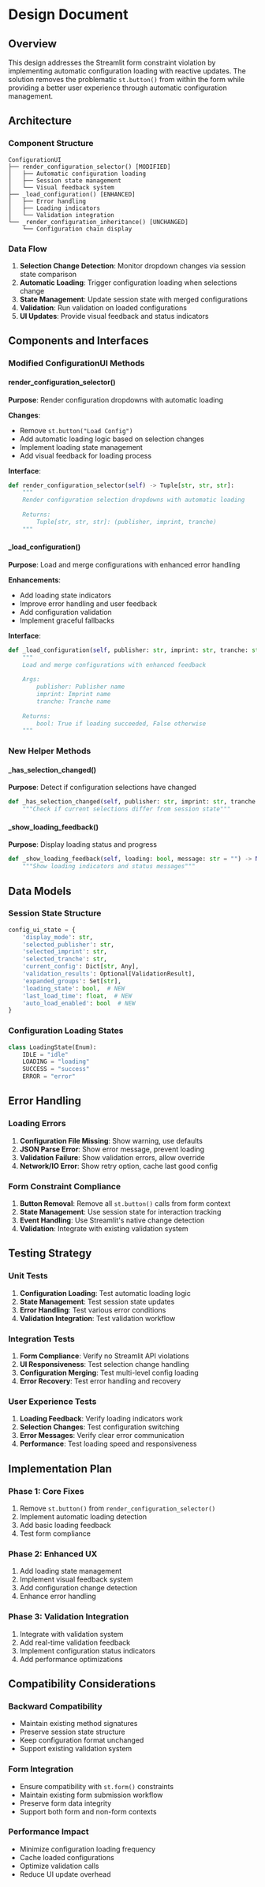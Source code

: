 # Design Document

## Overview

This design addresses the Streamlit form constraint violation by implementing automatic configuration loading with reactive updates. The solution removes the problematic `st.button()` from within the form while providing a better user experience through automatic configuration management.

## Architecture

### Component Structure

```
ConfigurationUI
├── render_configuration_selector() [MODIFIED]
│   ├── Automatic configuration loading
│   ├── Session state management
│   └── Visual feedback system
├── _load_configuration() [ENHANCED]
│   ├── Error handling
│   ├── Loading indicators
│   └── Validation integration
└── _render_configuration_inheritance() [UNCHANGED]
    └── Configuration chain display
```

### Data Flow

1. **Selection Change Detection**: Monitor dropdown changes via session state comparison
2. **Automatic Loading**: Trigger configuration loading when selections change
3. **State Management**: Update session state with merged configurations
4. **Validation**: Run validation on loaded configurations
5. **UI Updates**: Provide visual feedback and status indicators

## Components and Interfaces

### Modified ConfigurationUI Methods

#### render_configuration_selector()

**Purpose**: Render configuration dropdowns with automatic loading

**Changes**:
- Remove `st.button("Load Config")` 
- Add automatic loading logic based on selection changes
- Implement loading state management
- Add visual feedback for loading process

**Interface**:
```python
def render_configuration_selector(self) -> Tuple[str, str, str]:
    """
    Render configuration selection dropdowns with automatic loading
    
    Returns:
        Tuple[str, str, str]: (publisher, imprint, tranche)
    """
```

#### _load_configuration()

**Purpose**: Load and merge configurations with enhanced error handling

**Enhancements**:
- Add loading state indicators
- Improve error handling and user feedback
- Add configuration validation
- Implement graceful fallbacks

**Interface**:
```python
def _load_configuration(self, publisher: str, imprint: str, tranche: str) -> bool:
    """
    Load and merge configurations with enhanced feedback
    
    Args:
        publisher: Publisher name
        imprint: Imprint name  
        tranche: Tranche name
        
    Returns:
        bool: True if loading succeeded, False otherwise
    """
```

### New Helper Methods

#### _has_selection_changed()

**Purpose**: Detect if configuration selections have changed

```python
def _has_selection_changed(self, publisher: str, imprint: str, tranche: str) -> bool:
    """Check if current selections differ from session state"""
```

#### _show_loading_feedback()

**Purpose**: Display loading status and progress

```python
def _show_loading_feedback(self, loading: bool, message: str = "") -> None:
    """Show loading indicators and status messages"""
```

## Data Models

### Session State Structure

```python
config_ui_state = {
    'display_mode': str,
    'selected_publisher': str,
    'selected_imprint': str, 
    'selected_tranche': str,
    'current_config': Dict[str, Any],
    'validation_results': Optional[ValidationResult],
    'expanded_groups': Set[str],
    'loading_state': bool,  # NEW
    'last_load_time': float,  # NEW
    'auto_load_enabled': bool  # NEW
}
```

### Configuration Loading States

```python
class LoadingState(Enum):
    IDLE = "idle"
    LOADING = "loading" 
    SUCCESS = "success"
    ERROR = "error"
```

## Error Handling

### Loading Errors

1. **Configuration File Missing**: Show warning, use defaults
2. **JSON Parse Error**: Show error message, prevent loading
3. **Validation Failure**: Show validation errors, allow override
4. **Network/IO Error**: Show retry option, cache last good config

### Form Constraint Compliance

1. **Button Removal**: Remove all `st.button()` calls from form context
2. **State Management**: Use session state for interaction tracking
3. **Event Handling**: Use Streamlit's native change detection
4. **Validation**: Integrate with existing validation system

## Testing Strategy

### Unit Tests

1. **Configuration Loading**: Test automatic loading logic
2. **State Management**: Test session state updates
3. **Error Handling**: Test various error conditions
4. **Validation Integration**: Test validation workflow

### Integration Tests

1. **Form Compliance**: Verify no Streamlit API violations
2. **UI Responsiveness**: Test selection change handling
3. **Configuration Merging**: Test multi-level config loading
4. **Error Recovery**: Test error handling and recovery

### User Experience Tests

1. **Loading Feedback**: Verify loading indicators work
2. **Selection Changes**: Test configuration switching
3. **Error Messages**: Verify clear error communication
4. **Performance**: Test loading speed and responsiveness

## Implementation Plan

### Phase 1: Core Fixes
1. Remove `st.button()` from `render_configuration_selector()`
2. Implement automatic loading detection
3. Add basic loading feedback
4. Test form compliance

### Phase 2: Enhanced UX
1. Add loading state management
2. Implement visual feedback system
3. Add configuration change detection
4. Enhance error handling

### Phase 3: Validation Integration
1. Integrate with validation system
2. Add real-time validation feedback
3. Implement configuration status indicators
4. Add performance optimizations

## Compatibility Considerations

### Backward Compatibility
- Maintain existing method signatures
- Preserve session state structure
- Keep configuration format unchanged
- Support existing validation system

### Form Integration
- Ensure compatibility with `st.form()` constraints
- Maintain existing form submission workflow
- Preserve form data integrity
- Support both form and non-form contexts

### Performance Impact
- Minimize configuration loading frequency
- Cache loaded configurations
- Optimize validation calls
- Reduce UI update overhead